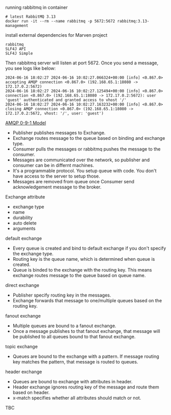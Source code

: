 running rabbitmq in container
```code
# latest RabbitMQ 3.13
docker run -it --rm --name rabbitmq -p 5672:5672 rabbitmq:3.13-management
```

install external dependencies for Marven project
```
rabbitmq
SLF4J API
SLF4J Simple
```

Then rabbitmq server will listen at port 5672. Once you send a message, you see logs like below:
```
2024-06-16 18:02:27 2024-06-16 10:02:27.066324+00:00 [info] <0.867.0> accepting AMQP connection <0.867.0> (192.168.65.1:18080 -> 172.17.0.2:5672)
2024-06-16 18:02:27 2024-06-16 10:02:27.125494+00:00 [info] <0.867.0> connection <0.867.0> (192.168.65.1:18080 -> 172.17.0.2:5672): user 'guest' authenticated and granted access to vhost '/'
2024-06-16 18:02:27 2024-06-16 10:02:27.163232+00:00 [info] <0.867.0> closing AMQP connection <0.867.0> (192.168.65.1:18080 -> 172.17.0.2:5672, vhost: '/', user: 'guest')
```

[AMQP 0-9-1 Model](https://www.rabbitmq.com/tutorials/amqp-concepts)
- Publisher publishes messages to Exchange.
- Exchange routes message to the queue based on binding and exchange type.
- Consumer pulls the messages or rabbitmq pushes the message to the consumer.
- Messages are communicated over the network, so publisher and consumer can be in differnt machines.
- It's a programmable protocol. You setup queue with code. You don't have access to the server to setup those.
- Messages are removed from queue once Consumer send acknowledgement message to the broker.

Exchange attribute
- exchange type
- name
- durability
- auto delete
- arguments

default exchange
- Every queue is created and bind to default exchange if you don't specify the exchange type.
- Routing key is the queue name, which is determined when queue is created.
- Queue is binded to the exchange with the routing key. This means exchange routes message to the queue based on queue name.

direct exchange
- Publisher specify routing key in the messages.
- Exchange forwards that message to one/multiple queues based on the routing key.

fanout exchange
- Multiple queues are bound to a fanout exchange.
- Once a message publishes to that fanout exchange, that message will be published to all queues bound to that fanout exchange.

topic exchange
- Queues are bound to the exchange with a pattern. If message routing key matches the pattern, that message is routed to queues.

header exchange
- Queues are bound to exchange with attributes in header.
- Header exchange ignores routing key of the message and route them based on header.
- x-match specifies whether all attributes should match or not.

TBC
